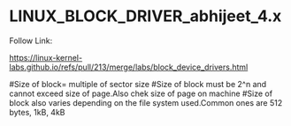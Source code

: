 # LINUX_BLOCK_DRIVER_abhijeet_4.x


Follow Link:

https://linux-kernel-labs.github.io/refs/pull/213/merge/labs/block_device_drivers.html

#Size of block= multiple of sector size
#Size of block must be 2^n and cannot exceed size of page.Also chek size of page on machine
#Size of block also varies depending on the file system used.Common ones are 512 bytes, 1kB, 4kB
